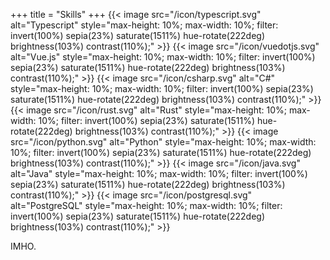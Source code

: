 +++
title = "Skills"
+++
{{< image src="/icon/typescript.svg" alt="Typescript" style="max-height: 10%; max-width: 10%; filter: invert(100%) sepia(23%) saturate(1511%) hue-rotate(222deg) brightness(103%) contrast(110%);" >}}
{{< image src="/icon/vuedotjs.svg" alt="Vue.js" style="max-height: 10%; max-width: 10%; filter: invert(100%) sepia(23%) saturate(1511%) hue-rotate(222deg) brightness(103%) contrast(110%);" >}}
{{< image src="/icon/csharp.svg" alt="C#" style="max-height: 10%; max-width: 10%; filter: invert(100%) sepia(23%) saturate(1511%) hue-rotate(222deg) brightness(103%) contrast(110%);" >}}
 {{< image src="/icon/rust.svg" alt="Rust" style="max-height: 10%; max-width: 10%; filter: invert(100%) sepia(23%) saturate(1511%) hue-rotate(222deg) brightness(103%) contrast(110%);" >}}
 {{< image src="/icon/python.svg" alt="Python" style="max-height: 10%; max-width: 10%; filter: invert(100%) sepia(23%) saturate(1511%) hue-rotate(222deg) brightness(103%) contrast(110%);" >}}
 {{< image src="/icon/java.svg" alt="Java" style="max-height: 10%; max-width: 10%; filter: invert(100%) sepia(23%) saturate(1511%) hue-rotate(222deg) brightness(103%) contrast(110%);" >}}
{{< image src="/icon/postgresql.svg" alt="PostgreSQL" style="max-height: 10%; max-width: 10%; filter: invert(100%) sepia(23%) saturate(1511%) hue-rotate(222deg) brightness(103%) contrast(110%);" >}}

IMHO.